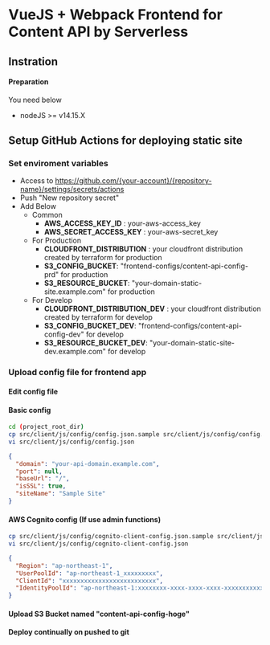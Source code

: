 # VueJS + Webpack Frontend for Content API by Serverless

## Instration

#### Preparation

You need below

* nodeJS >= v14.15.X


## Setup GitHub Actions for deploying static site

### Set enviroment variables

* Access to https://github.com/{your-account}/{repository-name}/settings/secrets/actions
* Push "New repository secret"
* Add Below
    * Common
        * __AWS_ACCESS_KEY_ID__ : your-aws-access_key
        * __AWS_SECRET_ACCESS_KEY__ : your-aws-secret_key
    * For Production
        * __CLOUDFRONT_DISTRIBUTION__ : your cloudfront distribution created by terraform for production
        * __S3_CONFIG_BUCKET__: "frontend-configs/content-api-config-prd" for production
        * __S3_RESOURCE_BUCKET__: "your-domain-static-site.example.com" for production
    * For Develop
        * __CLOUDFRONT_DISTRIBUTION_DEV__ : your cloudfront distribution created by terraform for develop
        * __S3_CONFIG_BUCKET_DEV__: "frontend-configs/content-api-config-dev" for develop
        * __S3_RESOURCE_BUCKET_DEV__: "your-domain-static-site-dev.example.com" for develop

### Upload config file for frontend app

#### Edit config file
#### Basic config

```bash
cd (project_root_dir)
cp src/client/js/config/config.json.sample src/client/js/config/config.json
vi src/client/js/config/config.json
```

```json
{
  "domain": "your-api-domain.example.com",
  "port": null,
  "baseUrl": "/",
  "isSSL": true,
  "siteName": "Sample Site"
}
```

#### AWS Cognito config (If use admin functions)

```bash
cp src/client/js/config/cognito-client-config.json.sample src/client/js/config/cognito-client-config.json
vi src/client/js/config/cognito-client-config.json
```

```json
{
  "Region": "ap-northeast-1",
  "UserPoolId": "ap-northeast-1_xxxxxxxxx",
  "ClientId": "xxxxxxxxxxxxxxxxxxxxxxxxxx",
  "IdentityPoolId": "ap-northeast-1:xxxxxxxx-xxxx-xxxx-xxxx-xxxxxxxxxxxx"
}
```

#### Upload S3 Bucket named "content-api-config-hoge"

#### Deploy continually on pushed to git
